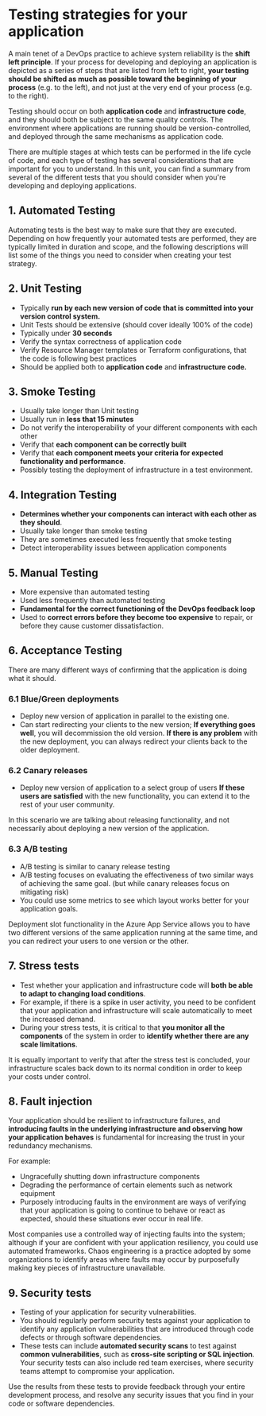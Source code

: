# Testing strategies for your application

A main tenet of a DevOps practice to achieve system reliability is the **shift left principle**. If your process for developing and deploying an application is depicted as a series of steps that are listed from left to right, **your testing should be shifted as much as possible toward the beginning of your process** (e.g. to the left), and not just at the very end of your process (e.g. to the right).

Testing should occur on both **application code** and **infrastructure code**, and they should both be subject to the same quality controls. The environment where applications are running should be version-controlled, and deployed through the same mechanisms as application code.

There are multiple stages at which tests can be performed in the life cycle of code, and each type of testing has several considerations that are important for you to understand. In this unit, you can find a summary from several of the different tests that you should consider when you're developing and deploying applications.

## 1. Automated Testing

Automating tests is the best way to make sure that they are executed. Depending on how frequently your automated tests are performed, they are typically limited in duration and scope, and the following descriptions will list some of the things you need to consider when creating your test strategy.

## 2. Unit Testing

* Typically **run by each new version of code that is committed into your version control system.**
* Unit Tests should be extensive (should cover ideally 100% of the code)
* Typically under **30 seconds**
* Verify the syntax correctness of application code
* Verify Resource Manager templates or Terraform configurations, that the code is following best practices
* Should be applied both to **application code** and **infrastructure code.**

## 3. Smoke Testing

* Usually take longer than Unit testing
* Usually run in **less that 15 minutes**
* Do not verify the interoperability of your different components with each other
* Verify that **each component can be correctly built**
* Verify that **each component meets your criteria for expected functionality and performance**.
* Possibly testing the deployment of infrastructure in a test environment.

## 4. Integration Testing

* **Determines whether your components can interact with each other as they should**.
* Usually take longer than smoke testing
* They are sometimes executed less frequently that smoke testing
* Detect interoperability issues between application components

## 5. Manual Testing

* More expensive than automated testing
* Used less frequently than automated testing
* **Fundamental for the correct functioning of the DevOps feedback loop**
* Used to **correct errors before they become too expensive** to repair, or before they cause customer dissatisfaction.

## 6. Acceptance Testing

There are many different ways of confirming that the application is doing what it should.

### 6.1 Blue/Green deployments

* Deploy new version of application in parallel to the existing one.
* Can start redirecting your clients to the new version;
**If everything goes well**, you will decommission the old version.
**If there is any problem** with the new deployment, you can always redirect your clients back to the older deployment.

### 6.2 Canary releases

* Deploy new version of application to a select group of users
**If these users are satisfied** with the new functionality, you can extend it to the rest of your user community.

In this scenario we are talking about releasing functionality, and not necessarily about deploying a new version of the application.

### 6.3 A/B testing

* A/B testing is similar to canary release testing
* A/B testing focuses on evaluating the effectiveness of two similar ways of achieving the same goal. (but while canary releases focus on mitigating risk)
* You could use some metrics to see which layout works better for your application goals.

Deployment slot functionality in the Azure App Service allows you to have two different versions of the same application running at the same time, and you can redirect your users to one version or the other.

## 7. Stress tests

* Test whether your application and infrastructure code will **both be able to adapt to changing load conditions**.
* For example, if there is a spike in user activity, you need to be confident that your application and infrastructure will scale automatically to meet the increased demand.
* During your stress tests, it is critical to that **you monitor all the components** of the system in order to **identify whether there are any scale limitations**.

It is equally important to verify that after the stress test is concluded, your infrastructure scales back down to its normal condition in order to keep your costs under control.

## 8. Fault injection

Your application should be resilient to infrastructure failures, and **introducing faults in the underlying infrastructure and observing how your application behaves** is fundamental for increasing the trust in your redundancy mechanisms.

For example:

* Ungracefully shutting down infrastructure components
* Degrading the performance of certain elements such as network equipment
* Purposely introducing faults in the environment are ways of verifying that your application is going to continue to behave or react as expected, should these situations ever occur in real life.

Most companies use a controlled way of injecting faults into the system; although if your are confident with your application resiliency, you could use automated frameworks. Chaos engineering is a practice adopted by some organizations to identify areas where faults may occur by purposefully making key pieces of infrastructure unavailable.

## 9. Security tests

* Testing of your application for security vulnerabilities.
* You should regularly perform security tests against your application to identify any application vulnerabilities that are introduced through code defects or through software dependencies.
* These tests can include **automated security scans** to test against **common vulnerabilities**, such as **cross-site scripting or SQL injection**. Your security tests can also include red team exercises, where security teams attempt to compromise your application.

Use the results from these tests to provide feedback through your entire development process, and resolve any security issues that you find in your code or software dependencies.

